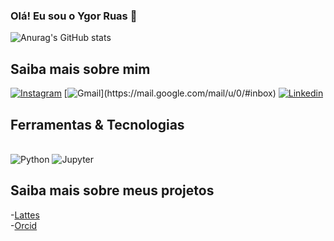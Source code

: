 ### Olá! Eu sou o Ygor Ruas 👋

![Anurag's GitHub stats](https://github-readme-stats.vercel.app/api?username=YgorRuas&show_icons=true&theme=radical)

## Saiba mais sobre mim

[![Instagram](https://img.shields.io/badge/Instagram-E4405F?style=for-the-badge&logo=instagram&logoColor=white)](https://instagram.com/ygorruas?utm_source=qr&igshid=MzNlNGNkZWQ4Mg%3D%3D)
[![Gmail](https://img.shields.io/badge/Instagram-E4405F?style=for-the-badge&logo=instagram&logoColor=white](https://img.shields.io/badge/Gmail-D14836?style=for-the-badge&logo=gmail&logoColor=white)https://img.shields.io/badge/Gmail-D14836?style=for-the-badge&logo=gmail&logoColor=white)](https://mail.google.com/mail/u/0/#inbox)
[![Linkedin](https://img.shields.io/badge/LinkedIn-0077B5?style=for-the-badge&logo=linkedin&logoColor=white)](ygor-ruas-768431276)

## Ferramentas & Tecnologias

<div style="display: inline_block"><br/>
  <img aligh="center" alt="Python" scr="https://img.shields.io/badge/Python-14354C?style=for-the-badge&logo=python&logoColor=white" />
  <img aligh="center" alt="Jupyter" scr="https://img.shields.io/badge/Made%20with-Jupyter-orange?style=for-the-badge&logo=Jupyter" />
</div>

## Saiba mais sobre meus projetos
-[Lattes](https://lattes.cnpq.br/8852869229454152)<br/>
-[Orcid](https://orcid.org/0009-0006-9149-9565)<br/>
